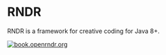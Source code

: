 # RNDR #

RNDR is a framework for creative coding for Java 8+.


[![book.openrndr.org](docs/_media/logo2/png)](http://book.openrndr.org)


